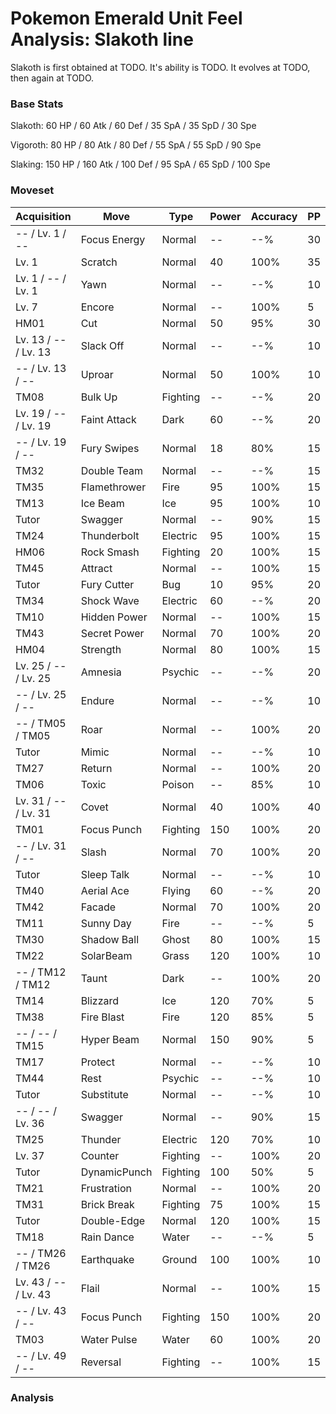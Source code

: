 # Pokemon Emerald Unit Feel Analysis: Slakoth line

Slakoth is first obtained at TODO. It's ability is TODO. It evolves at TODO, then again at TODO.

### Base Stats

Slakoth: 60 HP / 60 Atk / 60 Def / 35 SpA / 35 SpD / 30 Spe

Vigoroth: 80 HP / 80 Atk / 80 Def / 55 SpA / 55 SpD / 90 Spe

Slaking: 150 HP / 160 Atk / 100 Def / 95 SpA / 65 SpD / 100 Spe

### Moveset

|Acquisition         |Move        |Type    |Power|Accuracy|PP |
|---                 |---         |---     |---  |---     |---|
|-- / Lv. 1 / --     |Focus Energy|Normal  |--   |--%     |30 |
|Lv. 1               |Scratch     |Normal  |40   |100%    |35 |
|Lv. 1 / -- / Lv. 1  |Yawn        |Normal  |--   |--%     |10 |
|Lv. 7               |Encore      |Normal  |--   |100%    |5  |
|HM01                |Cut         |Normal  |50   |95%     |30 |
|Lv. 13 / -- / Lv. 13|Slack Off   |Normal  |--   |--%     |10 |
|-- / Lv. 13 / --    |Uproar      |Normal  |50   |100%    |10 |
|TM08                |Bulk Up     |Fighting|--   |--%     |20 |
|Lv. 19 / -- / Lv. 19|Faint Attack|Dark    |60   |--%     |20 |
|-- / Lv. 19 / --    |Fury Swipes |Normal  |18   |80%     |15 |
|TM32                |Double Team |Normal  |--   |--%     |15 |
|TM35                |Flamethrower|Fire    |95   |100%    |15 |
|TM13                |Ice Beam    |Ice     |95   |100%    |10 |
|Tutor               |Swagger     |Normal  |--   |90%     |15 |
|TM24                |Thunderbolt |Electric|95   |100%    |15 |
|HM06                |Rock Smash  |Fighting|20   |100%    |15 |
|TM45                |Attract     |Normal  |--   |100%    |15 |
|Tutor               |Fury Cutter |Bug     |10   |95%     |20 |
|TM34                |Shock Wave  |Electric|60   |--%     |20 |
|TM10                |Hidden Power|Normal  |--   |100%    |15 |
|TM43                |Secret Power|Normal  |70   |100%    |20 |
|HM04                |Strength    |Normal  |80   |100%    |15 |
|Lv. 25 / -- / Lv. 25|Amnesia     |Psychic |--   |--%     |20 |
|-- / Lv. 25 / --    |Endure      |Normal  |--   |--%     |10 |
|-- / TM05 / TM05    |Roar        |Normal  |--   |100%    |20 |
|Tutor               |Mimic       |Normal  |--   |--%     |10 |
|TM27                |Return      |Normal  |--   |100%    |20 |
|TM06                |Toxic       |Poison  |--   |85%     |10 |
|Lv. 31 / -- / Lv. 31|Covet       |Normal  |40   |100%    |40 |
|TM01                |Focus Punch |Fighting|150  |100%    |20 |
|-- / Lv. 31 / --    |Slash       |Normal  |70   |100%    |20 |
|Tutor               |Sleep Talk  |Normal  |--   |--%     |10 |
|TM40                |Aerial Ace  |Flying  |60   |--%     |20 |
|TM42                |Facade      |Normal  |70   |100%    |20 |
|TM11                |Sunny Day   |Fire    |--   |--%     |5  |
|TM30                |Shadow Ball |Ghost   |80   |100%    |15 |
|TM22                |SolarBeam   |Grass   |120  |100%    |10 |
|-- / TM12 / TM12    |Taunt       |Dark    |--   |100%    |20 |
|TM14                |Blizzard    |Ice     |120  |70%     |5  |
|TM38                |Fire Blast  |Fire    |120  |85%     |5  |
|-- / -- / TM15      |Hyper Beam  |Normal  |150  |90%     |5  |
|TM17                |Protect     |Normal  |--   |--%     |10 |
|TM44                |Rest        |Psychic |--   |--%     |10 |
|Tutor               |Substitute  |Normal  |--   |--%     |10 |
|-- / -- / Lv. 36    |Swagger     |Normal  |--   |90%     |15 |
|TM25                |Thunder     |Electric|120  |70%     |10 |
|Lv. 37              |Counter     |Fighting|--   |100%    |20 |
|Tutor               |DynamicPunch|Fighting|100  |50%     |5  |
|TM21                |Frustration |Normal  |--   |100%    |20 |
|TM31                |Brick Break |Fighting|75   |100%    |15 |
|Tutor               |Double-Edge |Normal  |120  |100%    |15 |
|TM18                |Rain Dance  |Water   |--   |--%     |5  |
|-- / TM26 / TM26    |Earthquake  |Ground  |100  |100%    |10 |
|Lv. 43 / -- / Lv. 43|Flail       |Normal  |--   |100%    |15 |
|-- / Lv. 43 / --    |Focus Punch |Fighting|150  |100%    |20 |
|TM03                |Water Pulse |Water   |60   |100%    |20 |
|-- / Lv. 49 / --    |Reversal    |Fighting|--   |100%    |15 |

### Analysis